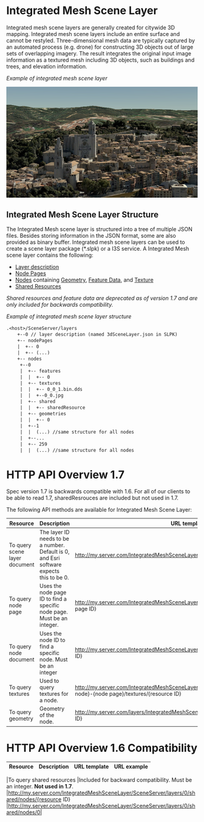 # Integrated Mesh Scene Layer

Integrated mesh scene layers are generally created for citywide 3D mapping.  Integrated mesh scene layers include an entire surface and cannot be restyled.  Three-dimensional mesh data are typically captured by an automated process (e.g. drone) for constructing 3D objects out of large sets of overlapping imagery. The result integrates the original input image information as a textured mesh including 3D objects, such as buildings and trees, and elevation information.

*Example of integrated mesh scene layer*

![Integrated Mesh Scene Layer](../img/IM.PNG)

## Integrated Mesh Scene Layer Structure
The Integrated Mesh scene layer is structured into a tree of multiple JSON files. Besides storing information in the JSON format, some are also provided as binary buffer. Integrated mesh scene layers can be used to create a scene layer package (*.slpk) or a I3S service. A Integrated Mesh scene layer contains the following:

- [Layer description](3DSceneLayer.cmn.md)
- [Node Pages](nodesPages.cmn.md)
- [Nodes](nodes.cmn.md) containing [Geometry](geometry.cmn.md), [Feature Data](featureData.cmn.md]), and [Texture](texture.cmn.md)
- [Shared Resources](sharedResource.cmn.md)

*Shared resources and feature data are deprecated as of version 1.7 and are only included for backwards compatibility.*

*Example of integrated mesh scene layer structure*

```
.<host>/SceneServer/layers
	+--0 // layer description (named 3dSceneLayer.json in SLPK)
	+-- nodePages
	|  +-- 0
	|  +-- (...)
	+-- nodes
	 +--0
	 |  +-- features
	 |  |  +-- 0
	 |  +-- textures
	 |  |  +-- 0_0_1.bin.dds
	 |  |  +--0_0.jpg
	 |  +-- shared
	 |  |  +-- sharedResource
	 |  +-- geometries
	 |  |  +-- 0
	 |  +--1
	 |  |  (...) //same structure for all nodes
	 |  +--...
	 |  +-- 259
	 |  |  (...) //same structure for all nodes

```


# HTTP API Overview 1.7

Spec version 1.7 is backwards compatible with 1.6.  For all of our clients to be able to read 1.7, sharedResrouces are included but not used in 1.7.

The following API methods are available for Integrated Mesh Scene Layer:

|Resource|Description|URL template| URL example
|------|-------|-----------------| -----------------|
|To query scene layer document | The layer ID needs to be a number. Default is 0, and Esri software expects this to be 0. |http://my.server.com/IntegratedMeshSceneLayer/SceneServer/0| http://my.server.com/IntegratedMeshSceneLayer/SceneServer/0 |
|To query node page |Uses the node page ID to find a specific node page. Must be an integer. |http://my.server.com/IntegratedMeshSceneLayer/SceneServer/layers/0/nodepages/{node page ID} | http://my.server.com/IntegratedMeshSceneLayer/SceneServer/layers/0/nodepages/0 |
|To query node document |Uses the node ID to find a specific node.  Must be an integer  | http://my.server.com/IntegratedMeshSceneLayer/SceneServer/layers/0/nodes/{resource ID}| http://my.server.com/IntegratedMeshSceneLayer/SceneServer/layers/0/nodes/1 |
|To query textures |Used to query textures for a node. |http://my.server.com/IntegratedMeshSceneLayer/SceneServer/layers/0/nodes/{root node}-{node page}/textures/{resource ID}| http://my.server.com/IntegratedMeshSceneLayer/SceneServer/layers/0/nodes/0/textures/1 |
|To query geometry |Geometry of the node. |http://my.server.com/layers/IntegratedMeshSceneLayer/0/nodes/0/geometries/{resource ID} | http://my.server.com/layers/IntegratedMeshSceneLayer/0/nodes/0/geometries/0 |



# HTTP API Overview 1.6 Compatibility

|Resource|Description|URL template| URL example
|------|-------|-----------------| -----------------|

|To query shared resources |Included for backward compatibility.  Must be an integer. **Not used in 1.7**. |http://my.server.com/IntegratedMeshSceneLayer/SceneServer/layers/0/shared/nodes/{resource ID} |http://my.server.com/IntegratedMeshSceneLayer/SceneServer/layers/0/shared/nodes/0|